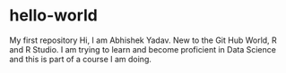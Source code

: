 # hello-world
My first repository
Hi, I am Abhishek Yadav. New to the Git Hub World, R and R Studio. I am trying to learn and become proficient in Data Science and this is part of a course I am doing.
